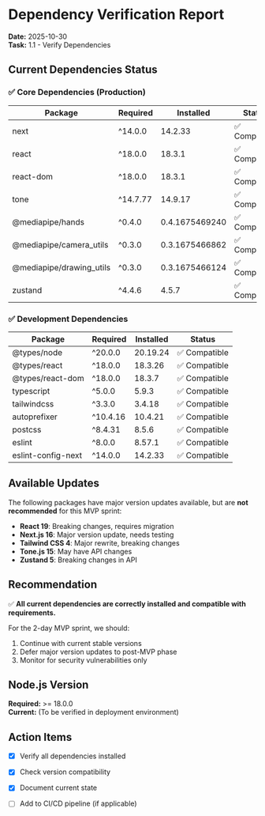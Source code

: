 # Dependency Verification Report
**Date:** 2025-10-30  
**Task:** 1.1 - Verify Dependencies

## Current Dependencies Status

### ✅ Core Dependencies (Production)
| Package | Required | Installed | Status |
|---------|----------|-----------|--------|
| next | ^14.0.0 | 14.2.33 | ✅ Compatible |
| react | ^18.0.0 | 18.3.1 | ✅ Compatible |
| react-dom | ^18.0.0 | 18.3.1 | ✅ Compatible |
| tone | ^14.7.77 | 14.9.17 | ✅ Compatible |
| @mediapipe/hands | ^0.4.0 | 0.4.1675469240 | ✅ Compatible |
| @mediapipe/camera_utils | ^0.3.0 | 0.3.1675466862 | ✅ Compatible |
| @mediapipe/drawing_utils | ^0.3.0 | 0.3.1675466124 | ✅ Compatible |
| zustand | ^4.4.6 | 4.5.7 | ✅ Compatible |

### ✅ Development Dependencies
| Package | Required | Installed | Status |
|---------|----------|-----------|--------|
| @types/node | ^20.0.0 | 20.19.24 | ✅ Compatible |
| @types/react | ^18.0.0 | 18.3.26 | ✅ Compatible |
| @types/react-dom | ^18.0.0 | 18.3.7 | ✅ Compatible |
| typescript | ^5.0.0 | 5.9.3 | ✅ Compatible |
| tailwindcss | ^3.3.0 | 3.4.18 | ✅ Compatible |
| autoprefixer | ^10.4.16 | 10.4.21 | ✅ Compatible |
| postcss | ^8.4.31 | 8.5.6 | ✅ Compatible |
| eslint | ^8.0.0 | 8.57.1 | ✅ Compatible |
| eslint-config-next | ^14.0.0 | 14.2.33 | ✅ Compatible |

## Available Updates

The following packages have major version updates available, but are **not recommended** for this MVP sprint:

- **React 19**: Breaking changes, requires migration
- **Next.js 16**: Major version update, needs testing
- **Tailwind CSS 4**: Major rewrite, breaking changes
- **Tone.js 15**: May have API changes
- **Zustand 5**: Breaking changes in API

## Recommendation

✅ **All current dependencies are correctly installed and compatible with requirements.**

For the 2-day MVP sprint, we should:
1. Continue with current stable versions
2. Defer major version updates to post-MVP phase
3. Monitor for security vulnerabilities only

## Node.js Version

**Required:** >= 18.0.0  
**Current:** (To be verified in deployment environment)

## Action Items

- [x] Verify all dependencies installed
- [x] Check version compatibility
- [x] Document current state
- [ ] Add to CI/CD pipeline (if applicable)


